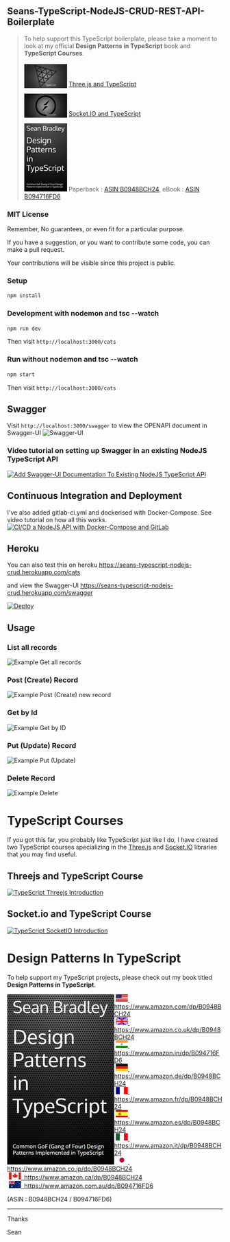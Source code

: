 ## Seans-TypeScript-NodeJS-CRUD-REST-API-Boilerplate

> To help support this TypeScript boilerplate, please take a moment to look at my official **Design Patterns in TypeScript** book and **TypeScript Courses**. <br/>  
>  <img src="docs/threejs-course-image-w100.png" style="margin-bottom:-4px"> [Three.js and TypeScript](https://www.udemy.com/course/threejs-tutorials/?referralCode=4C7E1DE91C3E42F69D0F)
>
>  <img src="docs/tssock-course-w100.png" style="margin-bottom:-4px"> [Socket.IO and TypeScript](https://www.udemy.com/course/typescript-socketio/?referralCode=2F6E227AC7EB9D147327)
>
>  <img src="docs/dp-in-typescript_w100.png"> Paperback : [ASIN B0948BCH24](https://www.amazon.com/dp/B0948BCH24), eBook : [ASIN B094716FD6](https://www.amazon.com/dp/B094716FD6)

### MIT License

Remember, No guarantees, or even fit for a particular purpose.

If you have a suggestion, or you want to contribute some code, you can make a pull request.

Your contributions will be visible since this project is public.

### Setup

```bash
npm install
```

### Development with nodemon and tsc --watch

```bash
npm run dev
```

Then visit `http://localhost:3000/cats`

### Run without nodemon and tsc --watch

```bash
npm start
```

Then visit `http://localhost:3000/cats`

## Swagger

Visit `http://localhost:3000/swagger` to view the OPENAPI document in Swagger-UI
![Swagger-UI](docs/swagger.png)

### Video tutorial on setting up Swagger in an existing NodeJS TypeScript API

[![Add Swagger-UI Documentation To Existing NodeJS TypeScript API](https://img.youtube.com/vi/qemG0CWOx1I/0.jpg)](https://youtu.be/qemG0CWOx1I)

## Continuous Integration and Deployment

I've also added gitlab-ci.yml and dockerised with Docker-Compose. See video tutorial on how all this works.
[![CI/CD a NodeJS API with Docker-Compose and GitLab](https://img.youtube.com/vi/Qlj6NiOy5jM/0.jpg)](https://youtu.be/Qlj6NiOy5jM)

## Heroku

You can also test this on heroku
https://seans-typescript-nodejs-crud.herokuapp.com/cats

and view the Swagger-UI
https://seans-typescript-nodejs-crud.herokuapp.com/swagger

[![Deploy](https://www.herokucdn.com/deploy/button.svg)](https://heroku.com/deploy?template=https://github.com/Sean-Bradley/Seans-TypeScript-NodeJS-CRUD-REST-API-Boilerplate)

## Usage

### List all records

![Example Get all records](docs/get-example.png)

### Post (Create) Record

![Example Post (Create) new record](docs/post-example.png)

### Get by Id

![Example Get by ID](docs/get-id-example.png)

### Put (Update) Record

![Example Put (Update)](docs/put-example.png)

### Delete Record

![Example Delete](docs/delete-example.png)

# TypeScript Courses

If you got this far, you probably like TypeScript just like I do,
I have created two TypeScript courses specializing in the [Three.js](https://www.udemy.com/course/threejs-tutorials/?referralCode=4C7E1DE91C3E42F69D0F) and [Socket.IO](https://www.udemy.com/course/typescript-socketio/?referralCode=2F6E227AC7EB9D147327)
libraries that you may find useful.

## Threejs and TypeScript Course

[![TypeScript Threejs Introduction](docs/threejs-course-image.png)](https://youtu.be/BcF3yuVqfwo)

## Socket.io and TypeScript Course

[![TypeScript SocketIO Introduction](docs/tssock-course.png)](https://youtu.be/3uLSNctzkkw)

# Design Patterns In TypeScript

To help support my TypeScript projects, please check out my book titled **Design Patterns in TypeScript**.

<img style="float:left; min-width:150px;" src="/docs/dp-in-typescript.jpg">

&nbsp;<a href="https://www.amazon.com/dp/B0948BCH24"><img src="/docs/flag_us.gif">&nbsp; https://www.amazon.com/dp/B0948BCH24</a><br/>
&nbsp;<a href="https://www.amazon.co.uk/dp/B0948BCH24"><img src="/docs/flag_uk.gif">&nbsp; https://www.amazon.co.uk/dp/B0948BCH24</a><br/>
&nbsp;<a href="https://www.amazon.in/dp/B094716FD6"><img src="/docs/flag_in.gif">&nbsp; https://www.amazon.in/dp/B094716FD6</a><br/>
&nbsp;<a href="https://www.amazon.de/dp/B0948BCH24"><img src="/docs/flag_de.gif">&nbsp; https://www.amazon.de/dp/B0948BCH24</a><br/>
&nbsp;<a href="https://www.amazon.fr/dp/B0948BCH24"><img src="/docs/flag_fr.gif">&nbsp; https://www.amazon.fr/dp/B0948BCH24</a><br/>
&nbsp;<a href="https://www.amazon.es/dp/B0948BCH24"><img src="/docs/flag_es.gif">&nbsp; https://www.amazon.es/dp/B0948BCH24</a><br/>
&nbsp;<a href="https://www.amazon.it/dp/B0948BCH24"><img src="/docs/flag_it.gif">&nbsp; https://www.amazon.it/dp/B0948BCH24</a><br/>
&nbsp;<a href="https://www.amazon.co.jp/dp/B0948BCH24"><img src="/docs/flag_jp.gif">&nbsp; https://www.amazon.co.jp/dp/B0948BCH24</a><br/>
&nbsp;<a href="https://www.amazon.ca/dp/B0948BCH24"><img src="/docs/flag_ca.gif">&nbsp; https://www.amazon.ca/dp/B0948BCH24</a><br/>
&nbsp;<a href="https://www.amazon.com.au/dp/B094716FD6"><img src="/docs/flag_au.gif">&nbsp; https://www.amazon.com.au/dp/B094716FD6</a>

(ASIN : B0948BCH24 / B094716FD6)

---

Thanks

Sean
